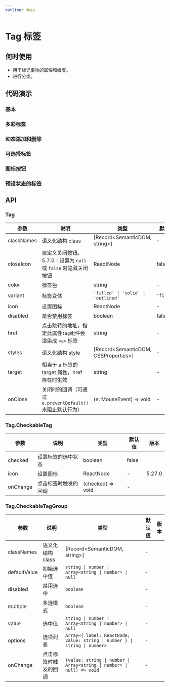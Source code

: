 ```yaml
---
outline: deep
---
```


# Tag 标签

## 何时使用

- 用于标记事物的属性和维度。
- 进行分类。

## 代码演示

### 基本

<demo vue="tag/basic.vue"></demo>

### 多彩标签

<demo vue="tag/colorful.vue"></demo>

### 动态添加和删除

<demo vue="tag/control.vue"></demo>

### 可选择标签

<demo vue="tag/checkable.vue"></demo>

### 图标按钮

<demo vue="tag/icon.vue"></demo>

### 预设状态的标签

<demo vue="tag/status.vue"></demo>

## API

### Tag

| 参数 | 说明 | 类型 | 默认值 | 版本 |
| --- | --- | --- | --- | --- |
| classNames | 语义化结构 class | [Record<SemanticDOM, string>] | - |  |
| closeIcon | 自定义关闭按钮。5.7.0：设置为 `null` 或 `false` 时隐藏关闭按钮 | ReactNode | false | 4.4.0 |
| color | 标签色 | string | - |  |
| variant | 标签变体 | `'filled' \| 'solid' \| 'outlined'` | `'filled'` | 6.0.0 |
| icon | 设置图标 | ReactNode | - |  |
| disabled | 是否禁用标签 | boolean | false | 6.0.0 |
| href | 点击跳转的地址，指定此属性`tag`组件会渲染成 `<a>` 标签 | string | - | 6.0.0 |
| styles | 语义化结构 style | [Record<SemanticDOM, CSSProperties>] | - |  |
| target | 相当于 a 标签的 target 属性，href 存在时生效 | string | - | 6.0.0 |
| onClose | 关闭时的回调（可通过 `e.preventDefault()` 来阻止默认行为） | (e: MouseEvent) => void | - |  |

### Tag.CheckableTag

| 参数     | 说明                 | 类型              | 默认值 | 版本   |
| -------- | -------------------- | ----------------- | ------ | ------ |
| checked  | 设置标签的选中状态   | boolean           | false  |        |
| icon     | 设置图标             | ReactNode         | -      | 5.27.0 |
| onChange | 点击标签时触发的回调 | (checked) => void | -      |        |

### Tag.CheckableTagGroup

| 参数 | 说明 | 类型 | 默认值 | 版本 |
| --- | --- | --- | --- | --- |
| classNames | 语义化结构 class | [Record<SemanticDOM, string>] | - |  |
| defaultValue | 初始选中值 | `string \| number \| Array<string \| number> \| null` | - |  |
| disabled | 禁用选中 | `boolean` | - |  |
| multiple | 多选模式 | `boolean` | - |  |
| value | 选中值 | `string \| number \| Array<string \| number> \| null` | - |  |
| options | 选项列表 | `Array<{ label: ReactNode; value: string \| number } \| string \| number>` | - |  |
| onChange | 点击标签时触发的回调 | `(value: string \| number \| Array<string \| number> \| null) => void` | - |  |

